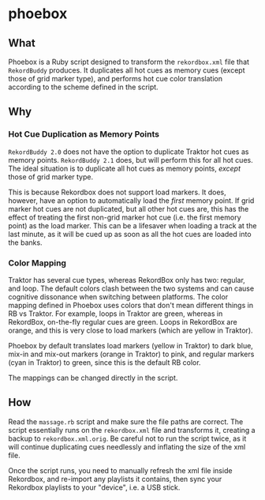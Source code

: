 # phoebox

## What

Phoebox is a Ruby script designed to transform the `rekordbox.xml` file that `RekordBuddy` produces. It duplicates all hot cues as memory cues (except those of grid marker type), and performs hot cue color translation according to the scheme defined in the script.

## Why
### Hot Cue Duplication as Memory Points

`RekordBuddy 2.0` does not have the option to duplicate Traktor hot cues as memory points. `RekordBuddy 2.1` does, but will perform this for all hot cues. The ideal situation is to duplicate all hot cues as memory points, *except* those of grid marker type.

This is because Rekordbox does not support load markers. It does, however, have an option to automatically load the *first* memory point. If grid marker hot cues are not duplicated, but all other hot cues are, this has the effect of treating the first non-grid marker hot cue (i.e. the first memory point) as the load marker. This can be a lifesaver when loading a track at the last minute, as it will be cued up as soon as all the hot cues are loaded into the banks.

### Color Mapping

Traktor has several cue types, whereas RekordBox only has two: regular, and loop. The default colors clash between the two systems and can cause cognitive dissonance when switching between platforms. The color mapping defined in Phoebox uses colors that don't mean different things in RB vs Traktor. For example, loops in Traktor are green, whereas in RekordBox, on-the-fly regular cues are green. Loops in RekordBox are orange, and this is very close to load markers (which are yellow in Traktor).

Phoebox by default translates load markers (yellow in Traktor) to dark blue, mix-in and mix-out markers (orange in Traktor) to pink, and regular markers (cyan in Traktor) to green, since this is the default RB color.

The mappings can be changed directly in the script.

## How

Read the `massage.rb` script and make sure the file paths are correct. The script essentially runs on the `rekordbox.xml` file and transforms it, creating a backup to `rekordbox.xml.orig`. Be careful not to run the script twice, as it will continue duplicating cues needlessly and inflating the size of the xml file.

Once the script runs, you need to manually refresh the xml file inside Rekordbox, and re-import any playlists it contains, then sync your Rekordbox playlists to your "device", i.e. a USB stick.

